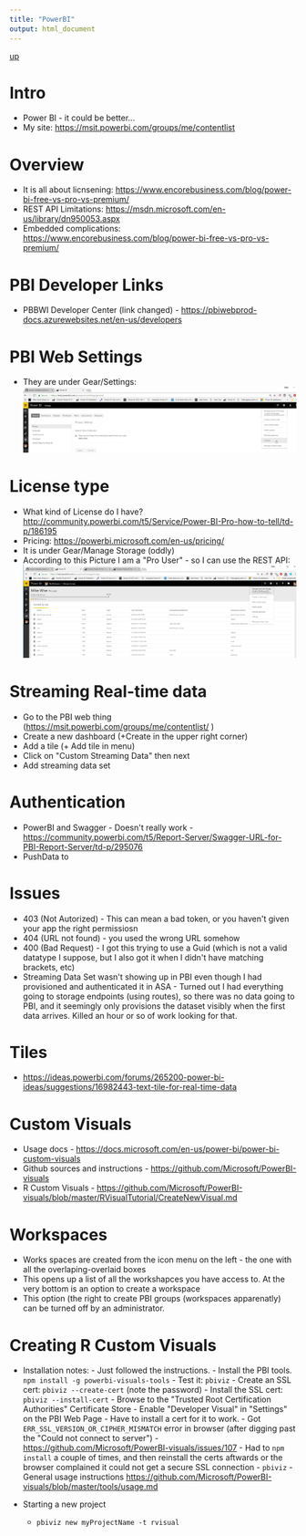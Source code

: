 ```yaml
---
title: "PowerBI"
output: html_document
---
```

[up](https://mikewise2718.github.io/markdowndocs/)

# Intro
- Power BI - it could be better...
- My site: https://msit.powerbi.com/groups/me/contentlist

# Overview 
- It is all about licnsening: https://www.encorebusiness.com/blog/power-bi-free-vs-pro-vs-premium/
- REST API Limitations: https://msdn.microsoft.com/en-us/library/dn950053.aspx
- Embedded complications: https://www.encorebusiness.com/blog/power-bi-free-vs-pro-vs-premium/

# PBI Developer Links
- PBBWI Developer Center (link changed) - https://pbiwebprod-docs.azurewebsites.net/en-us/developers 


# PBI Web Settings
- They are under Gear/Settings:<br>
![gears](gearsettings.png)

# License type
- What kind of License do I have? http://community.powerbi.com/t5/Service/Power-BI-Pro-how-to-tell/td-p/186195
- Pricing: https://powerbi.microsoft.com/en-us/pricing/
- It is under Gear/Manage Storage (oddly)<br>
- According to this Picture I am a "Pro User" - so I can use the REST API:<br>
![gears](ManagePersonalSettings.png)

# Streaming Real-time data
- Go to the PBI web thing (https://msit.powerbi.com/groups/me/contentlist/ )
- Create a new dashboard (+Create in the upper right corner)
- Add a tile (+ Add tile in menu)
- Click on "Custom Streaming Data" then next
- Add streaming data set

# Authentication
- PowerBI and Swagger - Doesn't really work - https://community.powerbi.com/t5/Report-Server/Swagger-URL-for-PBI-Report-Server/td-p/295076
- PushData to 


# Issues
- 403 (Not Autorized) - This can mean a bad token, or you haven't given your app the right permissiosn
- 404 (URL not found) - you used the wrong URL somehow
- 400 (Bad Request) - I got this trying to use a Guid (which is not a valid datatype I suppose, but I also got it when I didn't have matching brackets, etc)
- Streaming Data Set wasn't showing up in PBI even though I had provisioned and authenticated it in ASA - Turned out I had everything going to storage endpoints (using routes), so there was no data going to PBI, and it seemingly only provisions the dataset visibly when the first data arrives. Killed an hour or so of work looking for that.

# Tiles
- https://ideas.powerbi.com/forums/265200-power-bi-ideas/suggestions/16982443-text-tile-for-real-time-data



# Custom Visuals
- Usage docs - https://docs.microsoft.com/en-us/power-bi/power-bi-custom-visuals
- Github sources and instructions - https://github.com/Microsoft/PowerBI-visuals
- R Custom Visuals - https://github.com/Microsoft/PowerBI-visuals/blob/master/RVisualTutorial/CreateNewVisual.md

# Workspaces
- Works spaces are created from the icon menu on the left - the one with all the overlaping-overlaid boxes
- This opens up a list of all the workshapces you have access to. At the very bottom is an option to create a workspace
- This option (the right to create PBI groups (workspaces apparenatly) can be turned off by an administrator.

# Creating R Custom Visuals
- Installation notes:
        - Just followed the instructions.
            - Install the PBI tools. `npm install -g powerbi-visuals-tools`
            - Test it: `pbiviz`
            - Create an SSL cert: `pbiviz --create-cert` (note the password)
            - Install the SSL cert: `pbiviz --install-cert` 
                - Browse to the "Trusted Root Certification Authorities" Certificate Store
            - Enable "Developer Visual" in "Settings" on the PBI Web Page 
        - Have to install a cert for it to work.
        - Got `ERR_SSL_VERSION_OR_CIPHER_MISMATCH` error in browser (after digging past the "Could not connect to server")
        - https://github.com/Microsoft/PowerBI-visuals/issues/107
        - Had to  `npm install` a couple of times, and then reinstall the certs aftwards or the browser complained it could not get a secure SSL connection
        - `pbiviz` - General usage instructions https://github.com/Microsoft/PowerBI-visuals/blob/master/tools/usage.md 

- Starting a new  project
    - `pbiviz new myProjectName -t rvisual`
        
